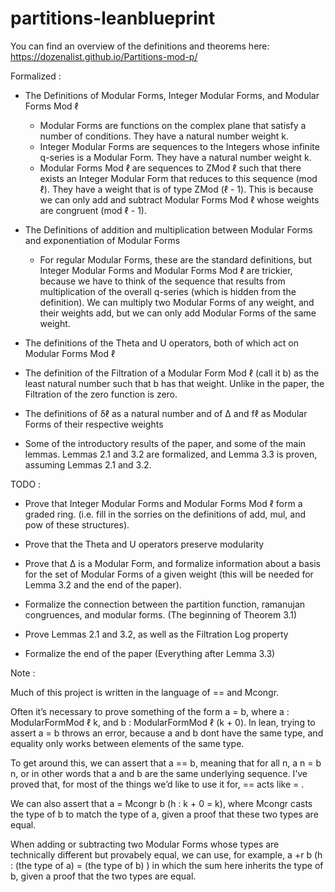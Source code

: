 # partitions-leanblueprint

You can find an overview of the definitions and theorems here: https://dozenalist.github.io/Partitions-mod-p/

Formalized : 

- The Definitions of Modular Forms, Integer Modular Forms, and Modular Forms Mod ℓ
  - Modular Forms are functions on the complex plane that satisfy a number of conditions. They have a natural number weight k. 
  - Integer Modular Forms are sequences to the Integers whose infinite q-series is a Modular Form. They have a natural number weight k.
  - Modular Forms Mod ℓ are sequences to ZMod ℓ such that there exists an Integer Modular Form that reduces to this sequence (mod ℓ). They have a weight that is of type ZMod (ℓ - 1). This is because we can only       add and subtract Modular Forms Mod ℓ whose weights are congruent (mod ℓ - 1).

- The Definitions of addition and multiplication between Modular Forms and exponentiation of Modular Forms
  - For regular Modular Forms, these are the standard definitions, but Integer Modular Forms and Modular Forms Mod ℓ are trickier, because we have to think of the sequence that results from multiplication of the      overall q-series (which is hidden from the definition). We can multiply two Modular Forms of any weight, and their weights add, but we can only add Modular Forms of the same weight. 

- The definitions of the Theta and U operators, both of which act on Modular Forms Mod ℓ

- The definition of the Filtration of a Modular Form Mod ℓ (call it b) as the least natural number such that b has that weight. Unlike in the paper, the Filtration of the zero function is zero.

- The definitions of δℓ as a natural number and of Δ and fℓ as Modular Forms of their respective weights

- Some of the introductory results of the paper, and some of the main lemmas. Lemmas 2.1 and 3.2 are formalized, and Lemma 3.3 is proven, assuming Lemmas 2.1 and 3.2. 


TODO : 

- Prove that Integer Modular Forms and Modular Forms Mod ℓ form a graded ring. (i.e. fill in the sorries on the definitions of add, mul, and pow of these structures).

- Prove that the Theta and U operators preserve modularity

- Prove that Δ is a Modular Form, and formalize information about a basis for the set of Modular Forms of a given weight (this will be needed for Lemma 3.2 and the end of the paper).

- Formalize the connection between the partition function, ramanujan congruences, and modular forms. (The beginning of Theorem 3.1)

- Prove Lemmas 2.1 and 3.2, as well as the Filtration Log property

- Formalize the end of the paper (Everything after Lemma 3.3)


Note : 

Much of this project is written in the language of == and Mcongr. 

Often it’s necessary to prove something of the form a = b, where a : ModularFormMod ℓ k, and b : ModularFormMod ℓ (k + 0).
In lean, trying to assert a = b throws an error, because a and b dont have the same type, and equality only works between elements of the same type. 

To get around this, we can assert that a == b, meaning that for all n, a n = b n, or in other words that a and b are the same underlying sequence. I’ve proved that, for most of the things we’d like to use it for, == acts like = .

We can also assert that a = Mcongr b (h : k + 0 = k), where Mcongr casts the type of b to match the type of a, given a proof that these two types are equal. 

When adding or subtracting two Modular Forms whose types are technically different but provabely equal, we can use, for example, a +r b (h : (the type of a) = (the type of b) ) in which the sum here inherits the type of b, given a proof that the two types are equal. 

